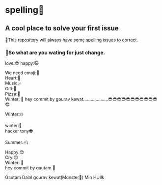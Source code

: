# spelling💎
## A cool place to solve your first issue 
🎁This repository will always have some spelling issues to correct. 
### 🍕So what are you wating for just change.
love:😍
happy:😺


We need emoji:🙂\
Heart:💖\
Music:🎶\
Gift:🎁\
Pizza:🍕\
Winter: 🥶
hey commit by gourav kewat....................😎😎😎😎😎😎😎😎😎😎😎😎

Winter:☃️

winter:🥶 \
hacker
tony👽

Summer:🔥\

Happy:😊 \
Cry:😥 \
Winter: 🥶\
hey commit by gautam 🧨


Gautam
Dalal
gourav 
kewat(Monster👹)
Min HUllk 
